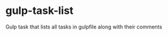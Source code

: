gulp-task-list
==============

Gulp task that lists all tasks in gulpfile along with their comments
